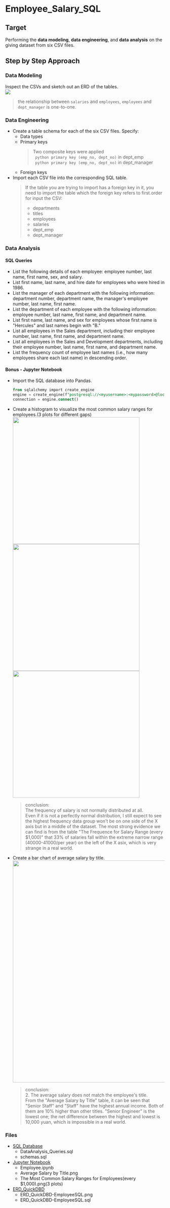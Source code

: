 # Employee_Salary_SQL

## Target
Performing the **data modeling**, **data engineering**, and **data analysis** on the giving dataset from six CSV files.<br/>

## Step by Step Approach

### Data Modeling
Inspect the CSVs and sketch out an ERD of the tables.<br/>
 <img src="https://github.com/Ash-Tao/sql-challenge/blob/main/EmployeeSQL/ERD_QuickDBD/ERD_QuickDBD-EmployeeSQL.png"><br/>
> the relationship between `salaries` and `employees`, `employees` and `dept_manager` is one-to-one.<br/>

### Data Engineering
- Create a table schema for each of the six CSV files. Specify:<br/>
  - Data types<br/>
  - Primary keys<br/>
    > Two composite keys were applied<br/>
    > ` python
    > primary key (emp_no, dept_no)` in dept_emp<br/>
    > ` python
    > primary key (emp_no, dept_no)` in dept_manager<br/>
  - Foreign keys<br/>
- Import each CSV file into the corresponding SQL table. 
  > If the table you are trying to import has a foreign key in it, you need to import the table which the foreign key refers to first.order for input the CSV:<br/>
  > - departments<br/>
  > - titles<br/>
  > - employees<br/>
  > - salaries<br/>
  > - dept_emp<br/>
  > - dept_manager<br/>

### Data Analysis
#### SQL Queries
- List the following details of each employee: employee number, last name, first name, sex, and salary.<br/>
- List first name, last name, and hire date for employees who were hired in 1986.<br/>
- List the manager of each department with the following information: department number, department name, the manager's employee number, last name, first name.<br/>
- List the department of each employee with the following information: employee number, last name, first name, and department name.<br/>
- List first name, last name, and sex for employees whose first name is "Hercules" and last names begin with "B."<br/>
- List all employees in the Sales department, including their employee number, last name, first name, and department name.<br/>
- List all employees in the Sales and Development departments, including their employee number, last name, first name, and department name.<br/>
- List the frequency count of employee last names (i.e., how many employees share each last name) in descending order.<br/>

#### Bonus - Jupyter Notebook
- Import the SQL database into Pandas.<br/>
   ```sql
   from sqlalchemy import create_engine
   engine = create_engine(f"postgresql://<myusername>:<mypassword>@localhost:<myport>/EmployeeSQL")
   connection = engine.connect()
   ```
- Create a histogram to visualize the most common salary ranges for employees.(3 plots for different gaps)<br/>
   <img src="https://github.com/Ash-Tao/sql-challenge/blob/main/EmployeeSQL/Jupyter/The%20Most%20Common%20Salary%20Ranges%20for%20Employees(every%20%2410%2C000).png" width="400">
   <img src="https://github.com/Ash-Tao/sql-challenge/blob/main/EmployeeSQL/Jupyter/The%20Most%20Common%20Salary%20Ranges%20for%20Employees(every%20%245%2C000).png" width="400">
   <img src="https://github.com/Ash-Tao/sql-challenge/blob/main/EmployeeSQL/Jupyter/The%20Most%20Common%20Salary%20Ranges%20for%20Employees(every%20%241%2C000).png" width="400">
   > conclusion:<br/>
   > The frequency of salary is not normally distributed at all.<br/>
   > Even if it is not a perfectly normal distribution, I still expect to see the highest frequency data group won't be on one side of the X axis but in a middle of the dataset. The most strong evidence we can find is from the table "The Frequence for Salary Range (every $1,000)" that 33% of salaries fall within the extreme narrow range (40000-41000/per year) on the left of the X asix, which is very strange in a real world.<br/>
- Create a bar chart of average salary by title.<br/>
   <img src="https://github.com/Ash-Tao/sql-challenge/blob/main/EmployeeSQL/Jupyter/Average%20Salary%20by%20Title.png" width="700"><br/>
  > conclusion:<br/>
  > 2. The average salary does not match the employee's title.<br/>
  > From the "Average Salary by Title" table, it can be seen that "Senior Staff" and "Staff" have the highest annual income. Both of them are 10% higher than other titles. "Senior Engineer" is the lowest one; the net difference between the highest and lowest is 10,000 yuan, which is impossible in a real world.<br/>

### Files
- [SQL Database](https://github.com/Ash-Tao/sql-challenge/tree/main/EmployeeSQL/SQL_database)<br/>
  - DataAnalysis_Queries.sql<br/>
  - schemas.sql<br/>
- [Jupyter Notebook](https://github.com/Ash-Tao/sql-challenge/tree/main/EmployeeSQL/Jupyter)<br/>
  - Employee.ipynb<br/>
  - Average Salary by Title.png<br/>
  - The Most Common Salary Ranges for Employees(every $1,000).png(3 plots)<br/>
- [ERD_QuickDBD](https://github.com/Ash-Tao/sql-challenge/tree/main/EmployeeSQL/ERD_QuickDBD)<br/>
  - ERD_QuickDBD-EmployeeSQL.png
  - ERD_QuickDBD-EmployeeSQL.sql
